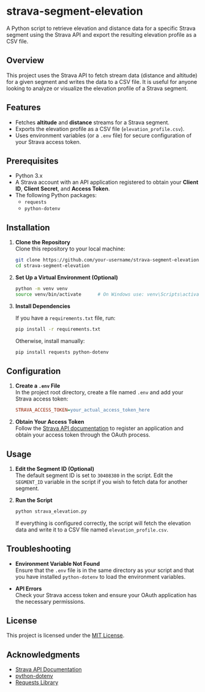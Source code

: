 
# strava-segment-elevation

A Python script to retrieve elevation and distance data for a specific Strava segment using the Strava API and export the resulting elevation profile as a CSV file.

## Overview

This project uses the Strava API to fetch stream data (distance and altitude) for a given segment and writes the data to a CSV file. It is useful for anyone looking to analyze or visualize the elevation profile of a Strava segment.

## Features

- Fetches **altitude** and **distance** streams for a Strava segment.
- Exports the elevation profile as a CSV file (`elevation_profile.csv`).
- Uses environment variables (or a `.env` file) for secure configuration of your Strava access token.

## Prerequisites

- Python 3.x
- A Strava account with an API application registered to obtain your **Client ID**, **Client Secret**, and **Access Token**.
- The following Python packages:
  - `requests`
  - `python-dotenv`

## Installation

1. **Clone the Repository**  
   Clone this repository to your local machine:

   ```bash
   git clone https://github.com/your-username/strava-segment-elevation.git
   cd strava-segment-elevation
   ```

2. **Set Up a Virtual Environment (Optional)**

   ```bash
   python -m venv venv
   source venv/bin/activate      # On Windows use: venv\Scripts\activate
   ```

3. **Install Dependencies**

   If you have a `requirements.txt` file, run:

   ```bash
   pip install -r requirements.txt
   ```

   Otherwise, install manually:

   ```bash
   pip install requests python-dotenv
   ```

## Configuration

1. **Create a `.env` File**  
   In the project root directory, create a file named `.env` and add your Strava access token:

   ```ini
   STRAVA_ACCESS_TOKEN=your_actual_access_token_here
   ```

2. **Obtain Your Access Token**  
   Follow the [Strava API documentation](https://developers.strava.com/) to register an application and obtain your access token through the OAuth process.

## Usage

1. **Edit the Segment ID (Optional)**  
   The default segment ID is set to `30408380` in the script. Edit the `SEGMENT_ID` variable in the script if you wish to fetch data for another segment.

2. **Run the Script**

   ```bash
   python strava_elevation.py
   ```

   If everything is configured correctly, the script will fetch the elevation data and write it to a CSV file named `elevation_profile.csv`.

## Troubleshooting

- **Environment Variable Not Found**  
  Ensure that the `.env` file is in the same directory as your script and that you have installed `python-dotenv` to load the environment variables.
  
- **API Errors**  
  Check your Strava access token and ensure your OAuth application has the necessary permissions.

## License

This project is licensed under the [MIT License](LICENSE).

## Acknowledgments

- [Strava API Documentation](https://developers.strava.com/)
- [python-dotenv](https://pypi.org/project/python-dotenv/)
- [Requests Library](https://pypi.org/project/requests/)
```
